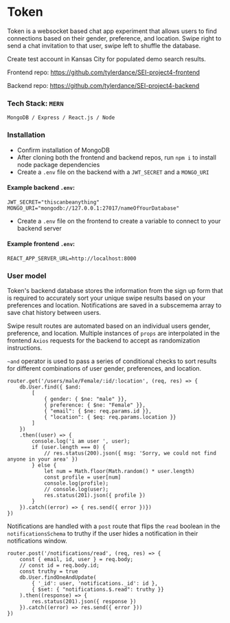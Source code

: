 # Token

Token is a websocket based chat app experiment that allows users to find connections based on their gender, preference, and location. Swipe right to send a chat invitation to that user, swipe left to shuffle the database. 

Create test account in Kansas City for populated demo search results.

Frontend repo:
https://github.com/tylerdance/SEI-project4-frontend

Backend repo:
https://github.com/tylerdance/SEI-project4-backend

### Tech Stack: `MERN`
```
MongoDB / Express / React.js / Node
```

### Installation
- Confirm installation of MongoDB
- After cloning both the frontend and backend repos, run `npm i` to install node package dependencies
- Create a `.env` file on the backend with a `JWT_SECRET` and a `MONGO_URI`

#### Example backend `.env`:
```
JWT_SECRET="thiscanbeanything"
MONGO_URI="mongodb://127.0.0.1:27017/nameOfYourDatabase"
```
- Create a `.env` file on the frontend to create a variable to connect to your backend server

#### Example frontend `.env`:
```
REACT_APP_SERVER_URL=http://localhost:8000
```

### User model
Token's backend database stores the information from the sign up form that is required to accurately sort your unique swipe results based on your preferences and location. Notifications are saved in a subscemema array to save chat history between users.

Swipe result routes are automated based on an individual users gender, preference, and location. Multiple instances of `props` are interpolated in the frontend `Axios` requests for the backend to accept as randomization instructions.

`~and` operator is used to pass a series of conditional checks to sort results for different combinations of user gender, preferences, and location.

```
router.get('/users/male/Female/:id/:location', (req, res) => {
    db.User.find({ $and: 
        [
            { gender: { $ne: "male" }}, 
            { preference: { $ne: "Female" }}, 
            { "email": { $ne: req.params.id }}, 
            { "location": { $eq: req.params.location }} 
        ]
    })
    .then((user) => {
        console.log('i am user ', user);
        if (user.length === 0) {
            // res.status(200).json({ msg: 'Sorry, we could not find anyone in your area' })
        } else {
            let num = Math.floor(Math.random() * user.length)
            const profile = user[num]
            console.log(profile);
            // console.log(user);
            res.status(201).json({ profile })
        }
    }).catch((error) => { res.send({ error })})
})
```

Notifications are handled with a `post` route that flips the `read` boolean in the `notificationsSchema` to truthy if the user hides a notification in their notifications window.

```
router.post('/notifications/read', (req, res) => {
    const { email, id, user } = req.body;
    // const id = req.body.id;
    const truthy = true
    db.User.findOneAndUpdate(
        { '_id': user, 'notifications._id': id },
        { $set: { "notifications.$.read": truthy }}
    ).then((response) => {
        res.status(201).json({ response })
    }).catch((error) => res.send({ error }))
})
```
